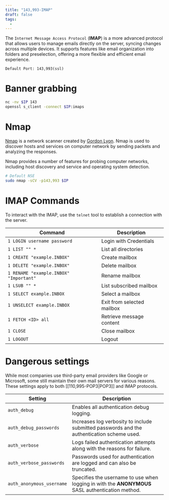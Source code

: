 ```yaml
---
title: "143,993-IMAP"
draft: false
tags:
  - 
---
```

The `Internet Message Access Protocol` (**IMAP**) is a more advanced protocol that allows users to manage emails directly on the server, syncing changes across multiple devices. It supports features like email organization into folders and preselection, offering a more flexible and efficient email experience.

`Default Port: 143,993(ssl)`

# Banner grabbing

```bash
nc -nv $IP 143
openssl s_client -connect $IP:imaps
```

# Nmap

[Nmap](https://nmap.org/) is a network scanner created by [Gordon Lyon](https://en.wikipedia.org/wiki/Gordon_Lyon). Nmap is used to discover hosts and services on computer network by sending packets and analyzing the responses.

Nmap provides a number of features for probing computer networks, including host discovery and service and operating system detection.

```bash
# Default NSE
sudo nmap -sCV -p143,993 $IP
```

# IMAP Commands

To interact with the IMAP, use the `telnet` tool to establish a connection with the server.

| Command                                | Description                |
| -------------------------------------- | -------------------------- |
| `1 LOGIN username password`            | Login with Credentials     |
| `1 LIST "" *`                          | List all directories       |
| `1 CREATE "example.INBOX"`             | Create mailbox             |
| `1 DELETE "example.INBOX"`             | Delete mailbox             |
| `1 RENAME "example.INBOX" "Important"` | Rename mailbox             |
| `1 LSUB "" *`                          | List subscribed mailbox    |
| `1 SELECT example.INBOX`               | Select a mailbox           |
| `1 UNSELECT example.INBOX`             | Exit from selected mailbox |
| `1 FETCH <ID> all`                     | Retrieve message content   |
| `1 CLOSE`                              | Close mailbox              |
| `1 LOGOUT`                             | Logout                     |

# Dangerous settings

While most companies use third-party email providers like Google or Microsoft, some still maintain their own mail servers for various reasons.
These settings apply to both [[110,995-POP3|POP3]] and IMAP protocols.

| **Setting**               | **Description**                                                                                  |
| ------------------------- | ------------------------------------------------------------------------------------------------ |
| `auth_debug`              | Enables all authentication debug logging.                                                        |
| `auth_debug_passwords`    | Increases log verbosity to include submitted passwords and the authentication scheme used.       |
| `auth_verbose`            | Logs failed authentication attempts along with the reasons for failure.                          |
| `auth_verbose_passwords`  | Passwords used for authentication are logged and can also be truncated.                          |
| `auth_anonymous_username` | Specifies the username to use when logging in with the **ANONYMOUS** SASL authentication method. |